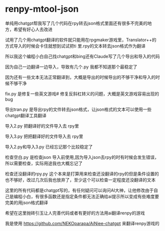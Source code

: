 # renpy-mtool-json
单纯用chatgpt帮我写了几个代码在rpy转去json格式里面还有很多不完美的地方，希望有好心人去改进

试用了几个用chatgpt翻译的软件就只能用在rpgmaker游戏里，Translator++的方式导入的时候会卡住就想到试试把ti 里.rpy的文本转去json格式作为翻译

所以我这个编程小白自己找chatgpt和bing还有Claude写了几个导出和导入的代码

因为自己一边翻译一边导入，导致有几个.py 我都不知道那个最稳定了

因为还有一些文本无法正常翻译到，大概是导出的时候导出的不够干净和导入的时候不够干净

fix.py 是修复一些英文游戏# 修复反斜杠转义的问题，大概是英文游戏容易出现的bug

导出tran.py 是导出rpy的文件转去json格式，让json格式的文本可以使用一些chatgpt翻译工具翻译

导入2.py 把翻译好的文件导入去 rpy里

导入3.py 把把翻译好的文件导入去 rpy里 

导入2.py和导入3.py 已经忘记那个比较稳定了

检查空白.py  是检查json 导入前使用,因为导入json去rpy的时有时候会发生错误，所以需要检查，实际用途我也大概忘记了

检查还没翻译的rpy.py  这个本来是打算用来检查还没翻译的rpy的但是条件设置的也不够好，改过几次后我也放弃了，至少这个可以检查一定程度还没翻译的文本

这里的所有代码都是chatgpt写的，有任何疑问可以询问AI大神，让他修改由于自己是编程小白，有很多函数还是指定条件都无法正确给ai提示所以变成有些难度要完美的用json格式翻译

希望在这里抛砖引玉让人完善代码或者有更好的方法用ai翻译renpy的游戏

我是使用 https://github.com/NEKOparapa/AiNiee-chatgpt 来翻译renpy游戏的


